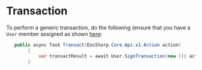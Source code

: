 # Transaction

To perform a generic transaction, do the following (ensure that you have a `User` member assigned as shown [here](https://liquiidio.gitbook.io/unity-plugin-suite/v/universalauthenticatorlibrary/examples/example_b):

```csharp
   public async Task Transact(EosSharp.Core.Api.v1.Action action)
        {
            var transactResult = await User.SignTransaction(new []{ action });
        }
```

